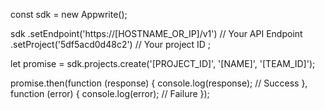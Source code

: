 const sdk = new Appwrite();

sdk
    .setEndpoint('https://[HOSTNAME_OR_IP]/v1') // Your API Endpoint
    .setProject('5df5acd0d48c2') // Your project ID
;

let promise = sdk.projects.create('[PROJECT_ID]', '[NAME]', '[TEAM_ID]');

promise.then(function (response) {
    console.log(response); // Success
}, function (error) {
    console.log(error); // Failure
});